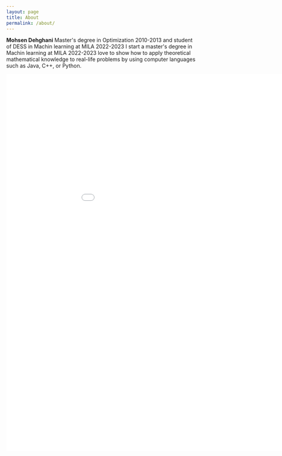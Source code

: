 ```yaml
---
layout: page
title: About
permalink: /about/
---
```


**Mohsen Dehghani** Master's degree in Optimization 2010-2013 and student of DESS in Machin learning at MILA 2022-2023
I start a master's degree in Machin learning at MILA 2022-2023 love to show how to apply theoretical mathematical knowledge to real-life problems by using computer languages such as Java, C++, or Python.

<embed src="/assets/Resume.pdf" width="1000" height="1000">